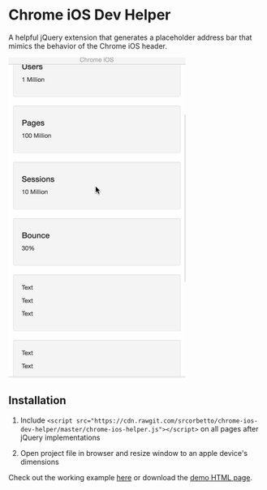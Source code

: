# Chrome iOS Dev Helper
A helpful jQuery extension that generates a placeholder address bar that mimics the behavior of the Chrome iOS header.

![alt text](img/example.gif "Chrome iOS Dev Helper")

## Installation
1. Include `<script src="https://cdn.rawgit.com/srcorbetto/chrome-ios-dev-helper/master/chrome-ios-helper.js"></script>` on all pages after jQuery implementations

2. Open project file in browser and resize window to an apple device's dimensions

Check out the working example [here](https://srcorbetto.github.io/chrome-ios-helper/) or download the [demo HTML page](https://github.com/srcorbetto/chrome-ios-dev-helper/blob/master/index.html).